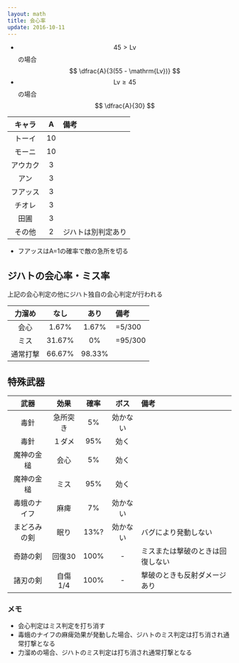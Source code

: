 ```yaml
---
layout: math
title: 会心率
update: 2016-10-11
---
```



* $$ 45 \gt \mathrm{Lv} $$ の場合
$$ \dfrac{A}{3(55 - \mathrm{Lv})} $$
* $$ \mathrm{Lv} \ge 45 $$ の場合
$$ \dfrac{A}{30} $$

| キャラ   | A  | 備考 |
|:--------:|:--:|:-----|
| トーイ   | 10 |
| モーニ   | 10 |
| アウカク |  3 |
| アン     |  3 |
| フアッス |  3 |
| チオレ   |  3 |
| 田圃     |  3 |
| その他   |  2 | ジハトは別判定あり

* フアッスはA=1の確率で敵の急所を切る

## ジハトの会心率・ミス率

上記の会心判定の他にジハト独自の会心判定が行われる

| 力溜め   | なし   | あり   | 備考 |
|:--------:|:------:|:------:|:-----|
| 会心     |  1.67% |  1.67% | =5/300 |
| ミス     | 31.67% |  0%    | =95/300 |
| 通常打撃 | 66.67% | 98.33% |


## 特殊武器

| 武器         | 効果     | 確率 | ボス | 備考 |
|:------------:|:--------:|:----:|:----:|:-----|
| 毒針         | 急所突き |  5%  | 効かない |
| 毒針         | １ダメ   | 95%  | 効く |
| 魔神の金槌   | 会心     |  5%  | 効く |
| 魔神の金槌   | ミス     | 95%  | 効く |
| 毒蛾のナイフ | 麻痺     |  7%  | 効かない |
| まどろみの剣 | 眠り     | 13%? | 効かない | バグにより発動しない |
| 奇跡の剣     | 回復30   | 100% | - | ミスまたは撃破のときは回復しない |
| 諸刃の剣     | 自傷1/4  | 100% | - | 撃破のときも反射ダメージあり |


### メモ

* 会心判定はミス判定を打ち消す
* 毒蛾のナイフの麻痺効果が発動した場合、ジハトのミス判定は打ち消され通常打撃となる
* 力溜めの場合、ジハトのミス判定は打ち消され通常打撃となる
